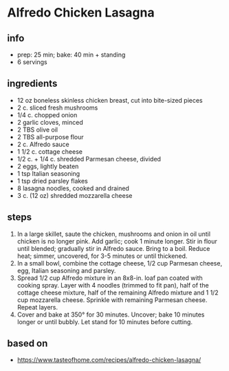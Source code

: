 # Alfredo Chicken Lasagna

## info
* prep: 25 min; bake: 40 min + standing
* 6 servings

## ingredients  
* 12 oz boneless skinless chicken breast, cut into bite-sized pieces
* 2 c. sliced fresh mushrooms
* 1/4 c. chopped onion
* 2 garlic cloves, minced
* 2 TBS olive oil
* 2 TBS all-purpose flour
* 2 c. Alfredo sauce
* 1 1/2 c. cottage cheese
* 1/2 c. + 1/4 c. shredded Parmesan cheese, divided
* 2 eggs, lightly beaten
* 1 tsp Italian seasoning
* 1 tsp dried parsley flakes
* 8 lasagna noodles, cooked and drained
* 3 c. (12 oz) shredded mozzarella cheese

## steps
1. In a large skillet, saute the chicken, mushrooms and onion in oil until chicken is no longer pink. Add garlic; cook 1 minute longer. Stir in flour until blended; gradually stir in Alfredo sauce. Bring to a boil. Reduce heat; simmer, uncovered, for 3-5 minutes or until thickened.
2. In a small bowl, combine the cottage cheese, 1/2 cup Parmesan cheese, egg, Italian seasoning and parsley.
3. Spread 1/2 cup Alfredo mixture in an 8x8-in. loaf pan coated with cooking spray. Layer with 4 noodles (trimmed to fit pan), half of the cottage cheese mixture, half of the remaining Alfredo mixture and 1 1/2 cup mozzarella cheese. Sprinkle with remaining Parmesan cheese. Repeat layers.
4. Cover and bake at 350° for 30 minutes. Uncover; bake 10 minutes longer or until bubbly. Let stand for 10 minutes before cutting.

## based on  
* https://www.tasteofhome.com/recipes/alfredo-chicken-lasagna/
